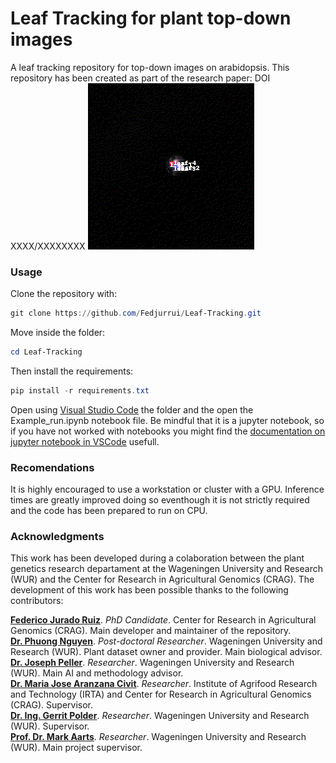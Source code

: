 # Leaf Tracking for plant top-down images
 A leaf tracking repository for top-down images on arabidopsis. This repository has been created as part of the research paper: DOI XXXX/XXXXXXXX
 ![Leaf Tracking Example GIF](Figures/A1_Fmp_masks.gif "Leaf-track-example1")

### Usage
Clone the repository with:
```powershell
git clone https://github.com/Fedjurrui/Leaf-Tracking.git
```
Move inside the folder:
```powershell
cd Leaf-Tracking
```
Then install the requirements:
```powershell
pip install -r requirements.txt
```

Open using [Visual Studio Code](https://code.visualstudio.com/) the folder and the open the Example_run.ipynb notebook file. Be mindful that it is a jupyter notebook, so if you have not worked with notebooks you might find the [documentation on jupyter notebook in VSCode](https://code.visualstudio.com/docs/datascience/jupyter-notebooks) usefull.

### Recomendations
It is highly encouraged to use a workstation or cluster with a GPU. Inference times are greatly improved doing so eventhough it is not strictly required and the code has been prepared to run on CPU.

### Acknowledgments
<p>This work has been developed during a colaboration between the plant genetics research departament at the Wageningen University and Research (WUR) and the Center for Research in Agricultural Genomics (CRAG). The development of this work has been possible thanks to the following contributors:</p>

[<b>Federico Jurado Ruiz</b>](https://www.cragenomica.es/staff/federico-jurado). <i>PhD Candidate</i>. Center for Research in Agricultural Genomics (CRAG). Main developer and maintainer of the repository.<br>
[<b>Dr. Phuong Nguyen</b>](https://www.wur.nl/es/persons/phuong-dr.-tp-phuong-nguyen.htm). <i>Post-doctoral Researcher</i>. Wageningen University and Research (WUR). Plant dataset owner and provider. Main biological advisor.<br>
[<b>Dr. Joseph Peller</b>](https://www.wur.nl/es/Persons/Joseph-dr.-JA-Joseph-Peller.htm). <i>Researcher</i>. Wageningen University and Research (WUR). Main AI and methodology advisor.<br>
[<b>Dr. Maria Jose Aranzana Civit</b>](https://www.cragenomica.es/staff/maria-jose-aranzana). <i>Researcher</i>. Institute of Agrifood Research and Technology (IRTA) and Center for Research in Agricultural Genomics (CRAG). Supervisor.<br>
[<b>Dr. Ing. Gerrit Polder</b>](https://www.wur.nl/en/Persons/Gerrit-dr.ing.-G-Gerrit-Polder.htm). <i>Researcher</i>. Wageningen University and Research (WUR). Supervisor.<br>
[<b>Prof. Dr. Mark Aarts</b>](https://www.wur.nl/es/persons/mark-prof.dr.-mgm-mark-aarts.htm). <i>Researcher</i>. Wageningen University and Research (WUR). Main project supervisor.

